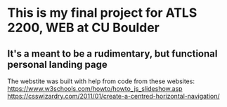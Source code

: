 # This is my final project for ATLS 2200, WEB at CU Boulder
## It's a meant to be a rudimentary, but functional personal landing page

The webstite was built with help from code from these websites:
https://www.w3schools.com/howto/howto_js_slideshow.asp
https://csswizardry.com/2011/01/create-a-centred-horizontal-navigation/

